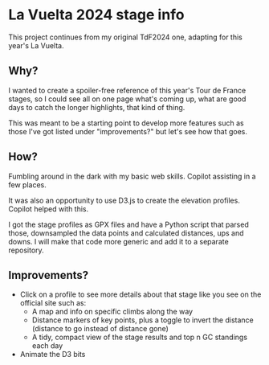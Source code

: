 # La Vuelta 2024 stage info

This project continues from my original TdF2024 one, adapting for this year's La Vuelta.

## Why?

I wanted to create a spoiler-free reference of this year's Tour de France stages, so I could see all on one page what's coming up, what are good days to catch the longer highlights, that kind of thing.

This was meant to be a starting point to develop more features such as those I've got listed under "improvements?" but let's see how that goes.

## How?

Fumbling around in the dark with my basic web skills. Copilot assisting in a few places.

It was also an opportunity to use D3.js to create the elevation profiles. Copilot helped with this.

I got the stage profiles as GPX files and have a Python script that parsed those, downsampled the data points and calculated distances, ups and downs. I will make that code more generic and add it to a separate repository.

## Improvements?

- Click on a profile to see more details about that stage like you see on the official site such as:
  - A map and info on specific climbs along the way
  - Distance markers of key points, plus a toggle to invert the distance (distance to go instead of distance gone)
  - A tidy, compact view of the stage results and top n GC standings each day
- Animate the D3 bits
